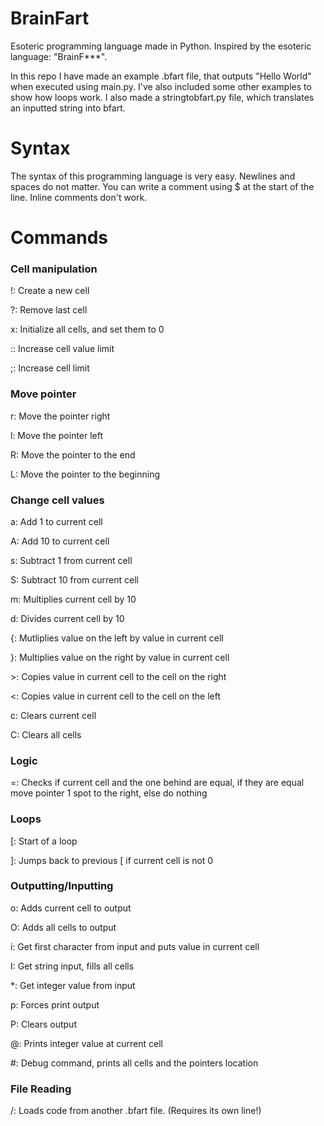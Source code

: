 # BrainFart
Esoteric programming language made in Python. Inspired by the esoteric language: "BrainF***".

In this repo I have made an example .bfart file, that outputs "Hello World" when executed using main.py. I've also included some other examples to show how loops work.
I also made a stringtobfart.py file, which translates an inputted string into bfart.

# Syntax
The syntax of this programming language is very easy. Newlines and spaces do not matter. You can write a comment using $ at the start of the line. Inline comments don't work.

# Commands
### Cell manipulation

!: Create a new cell

?: Remove last cell

x: Initialize all cells, and set them to 0

:: Increase cell value limit

;: Increase cell limit


### Move pointer

r: Move the pointer right

l: Move the pointer left

R: Move the pointer to the end

L: Move the pointer to the beginning

### Change cell values

a: Add 1 to current cell

A: Add 10 to current cell

s: Subtract 1 from current cell

S: Subtract 10 from current cell

m: Multiplies current cell by 10

d: Divides current cell by 10

{: Mutliplies value on the left by value in current cell

}: Multiplies value on the right by value in current cell

\>: Copies value in current cell to the cell on the right

<: Copies value in current cell to the cell on the left

c: Clears current cell

C: Clears all cells


### Logic

=: Checks if current cell and the one behind are equal, if they are equal move pointer 1 spot to the right, else do nothing


### Loops

[: Start of a loop

]: Jumps back to previous [ if current cell is not 0


### Outputting/Inputting

o: Adds current cell to output

O: Adds all cells to output

i: Get first character from input and puts value in current cell

I: Get string input, fills all cells

*: Get integer value from input

p: Forces print output

P: Clears output

@: Prints integer value at current cell

#: Debug command, prints all cells and the pointers location

### File Reading
/: Loads code from another .bfart file. (Requires its own line!)
